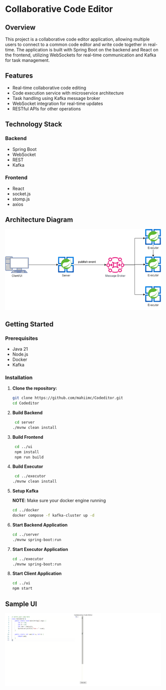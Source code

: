 # Collaborative Code Editor

## Overview

This project is a collaborative code editor application, allowing multiple users to connect to a common code editor and write code together in real-time. The application is built with Spring Boot on the backend and React on the frontend, utilizing WebSockets for real-time communication and Kafka for task management.

## Features

- Real-time collaborative code editing
- Code execution service with microservice architecture
- Task handling using Kafka message broker
- WebSocket integration for real-time updates
- RESTful APIs for other operations

## Technology Stack

### Backend
- Spring Boot
- WebSocket
- REST
- Kafka

### Frontend
- React
- socket.js
- stomp.js
- axios

## Architecture Diagram

![Architecture Diagram](./samples/arch.png)

## Getting Started

### Prerequisites

- Java 21
- Node.js
- Docker
- Kafka

### Installation

1. **Clone the repository:**
   ```sh
   git clone https://github.com/mahiimc/Codeditor.git
   cd Codeditor

2. **Build Backend**   
   ```sh
    cd server
   ./mvnw clean install
   ```
3. **Build Frontend**
   ```sh
    cd ../ui
    npm install
    npm run build
   ```

4. **Build Executor**
   ```sh
    cd ../executor
   ./mvnw clean install
   ```
5. **Setup Kafka**

    __NOTE__: Make sure your docker engine running
    ```sh
    cd ../docker
    docker compose -f kafka-cluster up -d
    ```
6. **Start Backend Application**

    ```sh
    cd ../server
    ./mvnw spring-boot:run
    ```
6. **Start Executor Application**

    ```sh
    cd ../executor
    ./mvnw spring-boot:run
    ```
7. **Start Client Application**

    ```sh
    cd ../ui
    npm start
    ```

## Sample  UI
![UI Diagram Diagram](./samples/ui.png)



